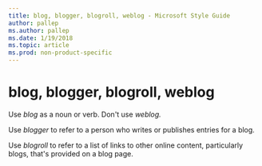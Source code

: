 ```yaml
---
title: blog, blogger, blogroll, weblog - Microsoft Style Guide
author: pallep
ms.author: pallep
ms.date: 1/19/2018
ms.topic: article
ms.prod: non-product-specific
---
```


# blog, blogger, blogroll, weblog

Use *blog* as a noun or verb. Don't use *weblog.* 

Use *blogger* to refer to a person who writes or publishes entries for a blog.

Use *blogroll* to refer to a list of links to other online content, particularly blogs, that's provided on a blog page. 
